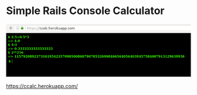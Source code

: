 # Simple Rails Console Calculator

<p align="center">
  <img src="https://raw.githubusercontent.com/blrB/CCalc/master/img.png" alt="ccalc"/>
</p>

<a href="https://ccalc.herokuapp.com/">https://ccalc.herokuapp.com/</a>

